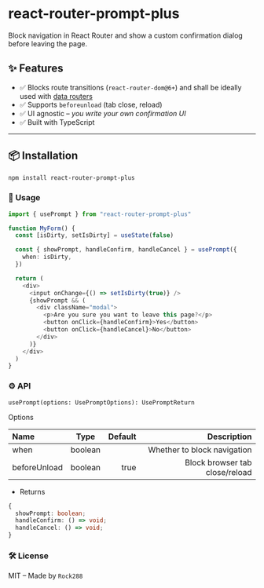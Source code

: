 # react-router-prompt-plus

Block navigation in React Router and show a custom confirmation dialog before leaving the page.

## ✨ Features

- ✅ Blocks route transitions (`react-router-dom@6+`) and shall be ideally used with [data routers](https://reactrouter.com/6.28.1/routers/picking-a-router#using-v64-data-apis)
- ✅ Supports `beforeunload` (tab close, reload)
- ✅ UI agnostic – _you write your own confirmation UI_
- ✅ Built with TypeScript

---

## 📦 Installation

```bash
npm install react-router-prompt-plus
```

### 🚀 Usage

```typescript
import { usePrompt } from "react-router-prompt-plus"

function MyForm() {
  const [isDirty, setIsDirty] = useState(false)

  const { showPrompt, handleConfirm, handleCancel } = usePrompt({
    when: isDirty,
  })

  return (
    <div>
      <input onChange={() => setIsDirty(true)} />
      {showPrompt && (
        <div className="modal">
          <p>Are you sure you want to leave this page?</p>
          <button onClick={handleConfirm}>Yes</button>
          <button onClick={handleCancel}>No</button>
        </div>
      )}
    </div>
  )
}
```

### ⚙️ API

`usePrompt(options: UsePromptOptions): UsePromptReturn`

Options

| Name         |  Type   | Default |                    Description |
| :----------- | :-----: | ------: | -----------------------------: |
| when         | boolean |         |    Whether to block navigation |
| beforeUnload | boolean |    true | Block browser tab close/reload |

- Returns

```typescript
{
  showPrompt: boolean;
  handleConfirm: () => void;
  handleCancel: () => void;
}
```

### 🛠️ License

MIT – Made by `Rock288`

